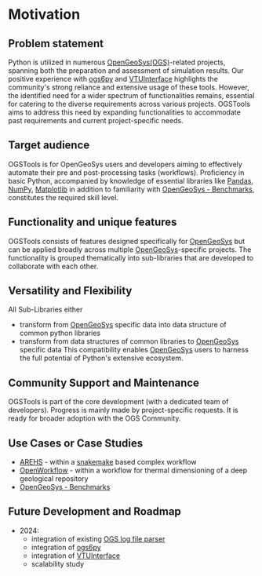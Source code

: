 # Motivation

## Problem statement

Python is utilized in numerous [OpenGeoSys(OGS)](https://www.opengeosys.org)-related projects, spanning both the preparation and assessment of simulation results. Our positive experience with [ogs6py](https://github.com/ufz/ogs6py) and [VTUInterface](https://github.com/ufz/vtuinterface) highlights the community's strong reliance and extensive usage of these tools. However, the identified need for a wider spectrum of functionalities remains, essential for catering to the diverse requirements across various projects. OGSTools aims to address this need by expanding functionalities to accommodate past requirements and current project-specific needs.

## Target audience

OGSTools is for OpenGeoSys users and developers aiming to effectively automate their pre and post-processing tasks (workflows). Proficiency in basic Python, accompanied by knowledge of essential libraries like [Pandas](https://pandas.pydata.org/), [NumPy](https://numpy.org/), [Matplotlib](https://matplotlib.org/) in addition to familiarity with [OpenGeoSys - Benchmarks](https://www.opengeosys.org/docs/benchmarks/), constitutes the required skill level.

## Functionality and unique features

OGSTools consists of features designed specifically for [OpenGeoSys](https://www.opengeosys.org) but can be applied broadly across multiple [OpenGeoSys](https://www.opengeosys.org)-specific projects. The functionality is grouped  thematically into sub-libraries that are developed to  collaborate with each other. 

## Versatility and Flexibility
All Sub-Libraries either 
- transform from [OpenGeoSys](https://www.opengeosys.org) specific data into data structure of common python libraries
- transform from data structures of common libraries to [OpenGeoSys](https://www.opengeosys.org) specific data
This compatibility enables [OpenGeoSys](https://www.opengeosys.org) users to harness the full potential of Python's extensive ecosystem.

## Community Support and Maintenance

OGSTools is part of the core development (with a dedicated team of developers). Progress is  mainly made by project-specific requests. It is ready for broader adoption with the OGS Community.

## Use Cases or Case Studies
- [AREHS](https://www.ufz.de/index.php?en=47155) - within a [snakemake](https://snakemake.readthedocs.io) based complex workflow
- [OpenWorkflow](https://www.ufz.de/index.php?en=48378) - within a workflow for thermal dimensioning of a deep geological repository
- [OpenGeoSys - Benchmarks](https://www.opengeosys.org/docs/benchmarks/)

## Future Development and Roadmap
- 2024:
	- integration of existing [OGS log file parser](https://github.com/joergbuchwald/ogs6py/tree/master/ogs6py/log_parser)
	- integration of [ogs6py](https://github.com/ufz/ogs6py)
	- integration of [VTUInterface](https://github.com/ufz/vtuinterface)
	- scalability study